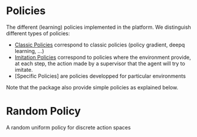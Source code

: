 # Policies

The different (learning) policies implemented in the platform. We distinguish different types of policies:
* [Classic Policies](classic_policies.md) correspond to classic policies (policy gradient, deepq learning, ...)
* [Imitation Policies](imitation_policies.md) correspond to policies where the environment provide, at each step, the action made by a supervisor that the agent will try to imitate. 
* [Specific Policies] are policies developped for particular environments

Note that the package also provide simple policies as explained below.

# Random Policy

A random uniform policy for discrete action spaces

